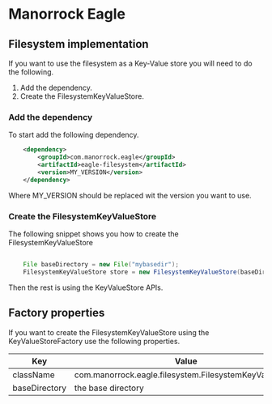 # Manorrock Eagle

## Filesystem implementation

If you want to use the filesystem as a Key-Value store you will need to do the following.

1. Add the dependency.
2. Create the FilesystemKeyValueStore.

### Add the dependency

To start add the following dependency.

```xml
    <dependency>
        <groupId>com.manorrock.eagle</groupId>
        <artifactId>eagle-filesystem</artifactId>
        <version>MY_VERSION</version>
    </dependency>
```

Where MY_VERSION should be replaced wit the version you want to use.

### Create the FilesystemKeyValueStore

The following snippet shows you how to create the FilesystemKeyValueStore

```java

    File baseDirectory = new File("mybasedir");
    FilesystemKeyValueStore store = new FilesystemKeyValueStore(baseDirectory);
```

Then the rest is using the KeyValueStore APIs.

## Factory properties

If you want to create the FilesystemKeyValueStore using the KeyValueStoreFactory
use the following properties.

| Key | Value 
| --- | -----
| className | com.manorrock.eagle.filesystem.FilesystemKeyValueStore
| baseDirectory | the base directory
